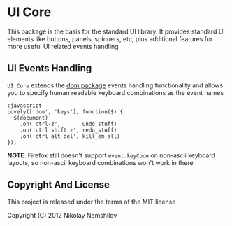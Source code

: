 # UI Core

This package is the basis for the standard UI library. It provides standard
UI elements like buttons, panels, spinners, etc, plus additional features
for more useful UI related events handling


## UI Events Handling

`UI Core` extends the [dom package](/packages/dom) events handling functionality
and allows you to specify human readable keyboard combinations as the event names

    :javascript
    Lovely(['dom', 'keys'], function($) {
      $(document)
        .on('ctrl-z',       undo_stuff)
        .on('ctrl shift z', redo_stuff)
        .on('ctrl alt del', kill_em_all)
    });

__NOTE__: Firefox still doesn't support `event.keyCode` on non-ascii
keyboard layouts, so non-ascii keyboard combinations won't work in there



## Copyright And License

This project is released under the terms of the MIT license

Copyright (C) 2012 Nikolay Nemshilov